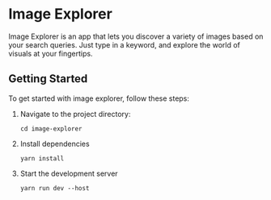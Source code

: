 # Image Explorer

Image Explorer is an app that lets you discover a variety of images based on your search queries. Just type in a keyword, and explore the world of visuals at your fingertips.

## Getting Started

To get started with image explorer, follow these steps:

1. Navigate to the project directory:
   ```
   cd image-explorer
   ```
2. Install dependencies
   ```
   yarn install
   ```
3. Start the development server
   ```
   yarn run dev --host
   ```
